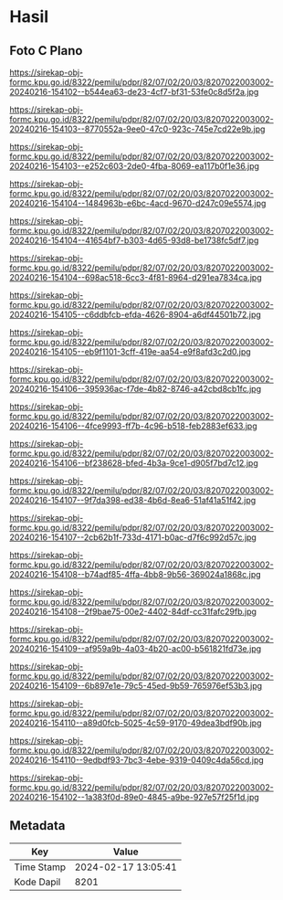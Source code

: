# Hasil

## Foto C Plano

https://sirekap-obj-formc.kpu.go.id/8322/pemilu/pdpr/82/07/02/20/03/8207022003002-20240216-154102--b544ea63-de23-4cf7-bf31-53fe0c8d5f2a.jpg

https://sirekap-obj-formc.kpu.go.id/8322/pemilu/pdpr/82/07/02/20/03/8207022003002-20240216-154103--8770552a-9ee0-47c0-923c-745e7cd22e9b.jpg

https://sirekap-obj-formc.kpu.go.id/8322/pemilu/pdpr/82/07/02/20/03/8207022003002-20240216-154103--e252c603-2de0-4fba-8069-ea117b0f1e36.jpg

https://sirekap-obj-formc.kpu.go.id/8322/pemilu/pdpr/82/07/02/20/03/8207022003002-20240216-154104--1484963b-e6bc-4acd-9670-d247c09e5574.jpg

https://sirekap-obj-formc.kpu.go.id/8322/pemilu/pdpr/82/07/02/20/03/8207022003002-20240216-154104--41654bf7-b303-4d65-93d8-be1738fc5df7.jpg

https://sirekap-obj-formc.kpu.go.id/8322/pemilu/pdpr/82/07/02/20/03/8207022003002-20240216-154104--698ac518-6cc3-4f81-8964-d291ea7834ca.jpg

https://sirekap-obj-formc.kpu.go.id/8322/pemilu/pdpr/82/07/02/20/03/8207022003002-20240216-154105--c6ddbfcb-efda-4626-8904-a6df44501b72.jpg

https://sirekap-obj-formc.kpu.go.id/8322/pemilu/pdpr/82/07/02/20/03/8207022003002-20240216-154105--eb9f1101-3cff-419e-aa54-e9f8afd3c2d0.jpg

https://sirekap-obj-formc.kpu.go.id/8322/pemilu/pdpr/82/07/02/20/03/8207022003002-20240216-154106--395936ac-f7de-4b82-8746-a42cbd8cb1fc.jpg

https://sirekap-obj-formc.kpu.go.id/8322/pemilu/pdpr/82/07/02/20/03/8207022003002-20240216-154106--4fce9993-ff7b-4c96-b518-feb2883ef633.jpg

https://sirekap-obj-formc.kpu.go.id/8322/pemilu/pdpr/82/07/02/20/03/8207022003002-20240216-154106--bf238628-bfed-4b3a-9ce1-d905f7bd7c12.jpg

https://sirekap-obj-formc.kpu.go.id/8322/pemilu/pdpr/82/07/02/20/03/8207022003002-20240216-154107--9f7da398-ed38-4b6d-8ea6-51af41a51f42.jpg

https://sirekap-obj-formc.kpu.go.id/8322/pemilu/pdpr/82/07/02/20/03/8207022003002-20240216-154107--2cb62b1f-733d-4171-b0ac-d7f6c992d57c.jpg

https://sirekap-obj-formc.kpu.go.id/8322/pemilu/pdpr/82/07/02/20/03/8207022003002-20240216-154108--b74adf85-4ffa-4bb8-9b56-369024a1868c.jpg

https://sirekap-obj-formc.kpu.go.id/8322/pemilu/pdpr/82/07/02/20/03/8207022003002-20240216-154108--2f9bae75-00e2-4402-84df-cc31fafc29fb.jpg

https://sirekap-obj-formc.kpu.go.id/8322/pemilu/pdpr/82/07/02/20/03/8207022003002-20240216-154109--af959a9b-4a03-4b20-ac00-b561821fd73e.jpg

https://sirekap-obj-formc.kpu.go.id/8322/pemilu/pdpr/82/07/02/20/03/8207022003002-20240216-154109--6b897e1e-79c5-45ed-9b59-765976ef53b3.jpg

https://sirekap-obj-formc.kpu.go.id/8322/pemilu/pdpr/82/07/02/20/03/8207022003002-20240216-154110--a89d0fcb-5025-4c59-9170-49dea3bdf90b.jpg

https://sirekap-obj-formc.kpu.go.id/8322/pemilu/pdpr/82/07/02/20/03/8207022003002-20240216-154110--9edbdf93-7bc3-4ebe-9319-0409c4da56cd.jpg

https://sirekap-obj-formc.kpu.go.id/8322/pemilu/pdpr/82/07/02/20/03/8207022003002-20240216-154102--1a383f0d-89e0-4845-a9be-927e57f25f1d.jpg


## Metadata

| Key        | Value               |
| ---------- | ------------------- |
| Time Stamp | 2024-02-17 13:05:41 |
| Kode Dapil | 8201                |



